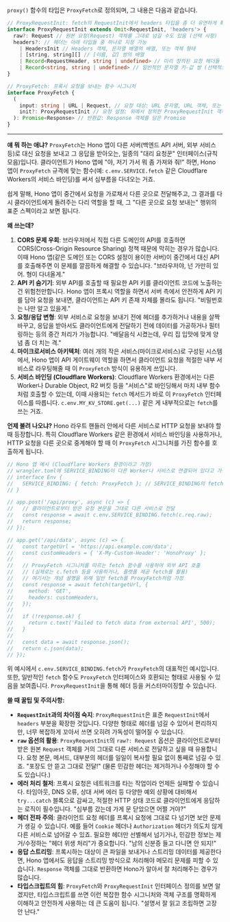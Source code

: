 `proxy()` 함수의 타입은 `ProxyFetch`로 정의되며, 그 내용은 다음과 같습니다.

```typescript
// ProxyRequestInit: fetch의 RequestInit에서 headers 타입을 좀 더 유연하게 확장한 인터페이스
interface ProxyRequestInit extends Omit<RequestInit, 'headers'> {
  raw?: Request // 원본 요청(Request) 객체를 그대로 넘길 수도 있음 (선택 사항)
  headers?: // 헤더는 아래 타입들 중 하나로 지정 가능
    | HeadersInit // Headers 객체, 문자열 배열의 배열, 또는 객체 형태
    | [string, string][] // [이름, 값] 쌍의 배열
    | Record<RequestHeader, string | undefined> // 미리 정의된 요청 헤더들 (선택적으로 undefined 가능)
    | Record<string, string | undefined> // 일반적인 문자열 키-값 쌍 (선택적으로 undefined 가능)
}

// ProxyFetch: 프록시 요청을 보내는 함수 시그니처
interface ProxyFetch {
  (
    input: string | URL | Request, // 요청 대상: URL 문자열, URL 객체, 또는 Request 객체
    init?: ProxyRequestInit // 요청 설정: 위에서 정의한 ProxyRequestInit 객체 (선택 사항)
  ): Promise<Response> // 반환값: Response 객체를 담은 Promise
}
```

---

**얘 뭐 하는 애냐?**
`ProxyFetch`는 Hono 앱이 다른 서버(백엔드 API 서버, 외부 서비스 등)로 대신 요청을 보내고 그 응답을 받아오는, 일종의 "대리 요청꾼" 인터페이스(규칙 모음)입니다. 클라이언트가 Hono 앱에 "야, 저기 가서 뭐 좀 가져와 줘!" 하면, Hono 앱이 `ProxyFetch` 규격에 맞는 함수(예: `c.env.SERVICE.fetch` 같은 Cloudflare Workers의 서비스 바인딩)를 써서 심부름을 다녀오는 거죠.

쉽게 말해, Hono 앱이 중간에서 요청을 가로채서 다른 곳으로 전달해주고, 그 결과를 다시 클라이언트에게 돌려주는 다리 역할을 할 때, 그 "다른 곳으로 요청 보내는" 행위의 표준 스펙이라고 보면 됩니다.

**왜 쓰는데?**
1.  **CORS 문제 우회**: 브라우저에서 직접 다른 도메인의 API를 호출하면 CORS(Cross-Origin Resource Sharing) 정책 때문에 막히는 경우가 많습니다. 이때 Hono 앱(같은 도메인 또는 CORS 설정이 용이한 서버)이 중간에서 대신 API를 호출해주면 이 문제를 깔끔하게 해결할 수 있습니다. "브라우저야, 넌 가만히 있어. 형이 다녀올게."
2.  **API 키 숨기기**: 외부 API를 호출할 때 필요한 API 키를 클라이언트 코드에 노출하는 건 위험천만합니다. Hono 앱이 프록시 역할을 하면서 서버 측에서 안전하게 API 키를 담아 요청을 보내면, 클라이언트는 API 키 존재 자체를 몰라도 됩니다. "비밀번호는 나만 알고 있을게."
3.  **요청/응답 변형**: 외부 서비스로 요청을 보내기 전에 헤더를 추가하거나 내용을 살짝 바꾸고, 응답을 받아서도 클라이언트에게 전달하기 전에 데이터를 가공하거나 필터링하는 등의 중간 처리가 가능합니다. "배달음식 시켰는데, 우리 집 입맛에 맞게 양념 좀 더 치는 격."
4.  **마이크로서비스 아키텍처**: 여러 개의 작은 서비스(마이크로서비스)로 구성된 시스템에서, Hono 앱이 API 게이트웨이 역할을 하면서 클라이언트 요청을 적절한 내부 서비스로 라우팅해줄 때 이 `ProxyFetch` 방식이 유용하게 쓰입니다.
5.  **서비스 바인딩 (Cloudflare Workers)**: Cloudflare Workers 환경에서는 다른 Worker나 Durable Object, R2 버킷 등을 "서비스"로 바인딩해서 마치 내부 함수처럼 호출할 수 있는데, 이때 사용되는 `fetch` 메서드가 바로 이 `ProxyFetch` 인터페이스를 따릅니다. `c.env.MY_KV_STORE.get(...)` 같은 게 내부적으로는 `fetch`를 쓰는 거죠.

**언제 불려 나오냐?**
Hono 라우트 핸들러 안에서 다른 서비스로 HTTP 요청을 보내야 할 때 등장합니다. 특히 Cloudflare Workers 같은 환경에서 서비스 바인딩을 사용하거나, HTTP 요청을 다른 곳으로 중계해야 할 때 이 `ProxyFetch` 시그니처를 가진 함수를 호출하게 됩니다.

```typescript
// Hono 앱 예시 (Cloudflare Workers 환경이라고 가정)
// wrangler.toml에 SERVICE_BINDING이 다른 Worker나 서비스로 연결되어 있다고 가정
// interface Env {
//   SERVICE_BINDING: { fetch: ProxyFetch }; // SERVICE_BINDING의 fetch가 ProxyFetch 타입!
// }

// app.post('/api/proxy', async (c) => {
//   // 클라이언트로부터 받은 요청 본문을 그대로 다른 서비스로 전달
//   const response = await c.env.SERVICE_BINDING.fetch(c.req.raw);
//   return response;
// });

// app.get('/api/data', async (c) => {
//   const targetUrl = 'https://api.example.com/data';
//   const customHeaders = { 'X-My-Custom-Header': 'HonoProxy' };
//
//   // ProxyFetch 시그니처를 따르는 fetch 함수를 사용하여 외부 API 호출
//   // (실제로는 c.fetch 등을 사용하거나, 플랫폼 제공 fetch를 활용)
//   // 여기서는 개념 설명을 위해 일반 fetch를 ProxyFetch처럼 가정
//   const response = await fetch(targetUrl, {
//     method: 'GET',
//     headers: customHeaders,
//   });
//
//   if (!response.ok) {
//     return c.text('Failed to fetch data from external API', 500);
//   }
//
//   const data = await response.json();
//   return c.json(data);
// });
```
위 예시에서 `c.env.SERVICE_BINDING.fetch`가 `ProxyFetch`의 대표적인 예시입니다. 또한, 일반적인 `fetch` 함수도 `ProxyFetch` 인터페이스와 호환되는 형태로 사용될 수 있음을 보여줍니다. `ProxyRequestInit`을 통해 헤더 등을 커스터마이징할 수 있습니다.

**쓸 때 꿀팁 및 주의사항:**
*   **`RequestInit`과의 차이점 숙지**: `ProxyRequestInit`은 표준 `RequestInit`에서 `headers` 부분을 확장한 것입니다. 다양한 형태로 헤더를 넘길 수 있어서 편리하지만, 너무 복잡하게 꼬아서 쓰면 오히려 가독성이 떨어질 수 있습니다.
*   **`raw` 옵션의 활용**: `ProxyRequestInit`의 `raw?: Request` 옵션은 클라이언트로부터 받은 원본 `Request` 객체를 거의 그대로 다른 서비스로 전달하고 싶을 때 유용합니다. 요청 본문, 메서드, 대부분의 헤더를 일일이 복사할 필요 없이 통째로 넘길 수 있죠. "포장도 안 뜯고 그대로 전달!" (물론 민감한 헤더는 제거하거나 수정해야 할 수도 있습니다.)
*   **에러 처리 철저**: 프록시 요청은 네트워크를 타는 작업이라 언제든 실패할 수 있습니다. 타임아웃, DNS 오류, 상대 서버 에러 등 다양한 예외 상황에 대비해서 `try...catch` 블록으로 감싸고, 적절한 HTTP 상태 코드로 클라이언트에게 응답하는 로직이 필수입니다. "심부름 갔는데 가게 문 닫았으면 어쩔 거야?"
*   **헤더 전파 주의**: 클라이언트 요청 헤더를 프록시 요청에 그대로 다 넘기면 보안 문제가 생길 수 있습니다. 예를 들어 `Cookie` 헤더나 `Authorization` 헤더가 의도치 않게 다른 서비스로 넘어갈 수 있죠. 필요한 헤더만 선별해서 넘기거나, 민감한 정보는 제거/수정하는 "헤더 위생 처리"가 중요합니다. "남의 신분증 들고 다니면 안 되지!"
*   **응답 스트리밍**: 프록시하는 대상이 큰 파일을 보내거나 스트리밍 데이터를 제공한다면, Hono 앱에서도 응답을 스트리밍 방식으로 처리해야 메모리 문제를 피할 수 있습니다. `Response` 객체를 그대로 반환하면 Hono가 알아서 잘 처리해주는 경우가 많습니다.
*   **타입스크립트의 힘**: `ProxyFetch`와 `ProxyRequestInit` 인터페이스 정의를 보면 알겠지만, 타입스크립트를 쓰면 이런 복잡한 함수 시그니처와 객체 구조를 명확하게 이해하고 안전하게 사용하는 데 큰 도움이 됩니다. "설명서 잘 읽고 조립하면 고장 안 난다."